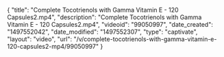{
    "title": "Complete Tocotrienols with Gamma Vitamin E - 120 Capsules2.mp4",
    "description": "Complete Tocotrienols with Gamma Vitamin E - 120 Capsules2.mp4",
    "videoid": "99050997",
    "date_created": "1497552042",
    "date_modified": "1497552307",
    "type": "captivate",
    "layout": "video",
    "url": "\/v\/complete-tocotrienols-with-gamma-vitamin-e-120-capsules2-mp4\/99050997"
}